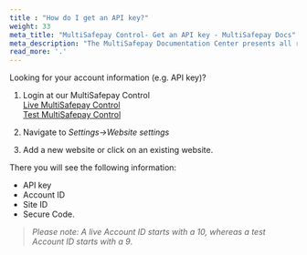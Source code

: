```yaml
---
title : "How do I get an API key?"
weight: 33
meta_title: "MultiSafepay Control- Get an API key - MultiSafepay Docs"
meta_description: "The MultiSafepay Documentation Center presents all relevant information about our Plugins and API. You can also find support pages for Payment Methods, Tools and General Questions as well as the contact details of our Support and Integration Teams."
read_more: '.'
---
```


Looking for your account information (e.g. API key)?

1. Login at our MultiSafepay Control  
[Live MultiSafepay Control](https://merchant.multisafepay.com)  
[Test MultiSafepay Control](https://testmerchant.multisafepay.com)

2. Navigate to _Settings->Website settings_

3. Add a new website or click on an existing website.

There you will see the following information:

* API key
* Account ID
* Site ID
* Secure Code.

> _Please note: A live Account ID starts with a 10, whereas a test Account ID starts with a 9_.

